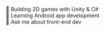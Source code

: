🔭 Building 2D games with Unity & C#  
🌱 Learning Android app development  
💬 Ask me about front-end dev
<!---
shafaqub/shafaqub is a ✨ special ✨ repository because its `README.md` (this file) appears on your GitHub profile.
You can click the Preview link to take a look at your changes.
--->

